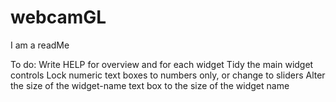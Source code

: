 # webcamGL

I am a readMe

To do:
Write HELP for overview and for each widget
Tidy the main widget controls
Lock numeric text boxes to numbers only, or change to sliders
Alter the size of the widget-name text box to the size of the widget name
